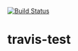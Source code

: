 [![Build Status](https://travis-ci.org/fairesy/travis-test.svg?branch=master)](https://travis-ci.org/fairesy/travis-test)
# travis-test


